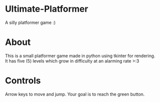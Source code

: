 # Ultimate-Platformer
A silly platformer game :)

# About
This is a small platformer game made in python using tkinter for rendering.
It has five (5) levels which grow in difficulty at an alarming rate >:3

# Controls
Arrow keys to move and jump. Your goal is to reach the green button.
